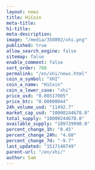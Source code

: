 ```yaml
---
layout: news
title: HiCoin
meta-title: 
h1-title: 
meta-description: 
image: "/media/350892/xhi.png"
published: true
allow_search_engine: false
sitemap: false
enable_comment: false
sort_order: 788
permalink: "/en/xhi/news.html"
coin_a_symbol: "XHI"
coin_a_name: "HiCoin"
coin_a_lower_case: "xhi"
price_usd: "0.00517005"
price_btc: "0.00000044"
24h_volume_usd: "11492.7"
market_cap_usd: "10000244678.0"
total_supply: "10000244678.0"
available_supply: "189729990.0"
percent_change_1h: "0.45"
percent_change_24h: "4.68"
percent_change_7d: "-9.7"
last_updated: "1517140749"
parent-url: "/en/xhi/"
author: Sam
---
```


